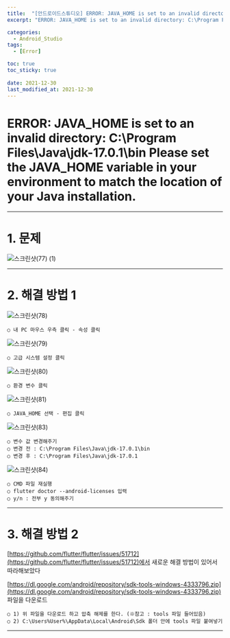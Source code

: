 ```yaml
---
title:  "[안드로이드스튜디오] ERROR: JAVA_HOME is set to an invalid directory: C:\Program Files\Java\jdk-17.0.1\bin Please set the JAVA_HOME variable in your environment to match the location of your Java installation. 해결방법 "
excerpt: "ERROR: JAVA_HOME is set to an invalid directory: C:\Program Files\Java\jdk-17.0.1\bin Please set the JAVA_HOME variable in your environment to match the location of your Java installation. 해결방법"

categories:
  - Android_Studio
tags:
  - [Error]

toc: true
toc_sticky: true
 
date: 2021-12-30
last_modified_at: 2021-12-30
---
```


# ERROR: JAVA_HOME is set to an invalid directory: C:\Program Files\Java\jdk-17.0.1\bin Please set the JAVA_HOME variable in your environment to match the location of your Java installation.

---

# 1. 문제 

![스크린샷(77) (1)](https://user-images.githubusercontent.com/55564114/147738911-7220297d-e152-4c7e-b4e8-5d7964fc8b14.png)

---

# 2. 해결 방법 1

![스크린샷(78)](https://user-images.githubusercontent.com/55564114/147739181-84860633-fbab-4338-8920-d39461ea22e0.png)  

    ○ 내 PC 마우스 우측 클릭 - 속성 클릭

![스크린샷(79)](https://user-images.githubusercontent.com/55564114/147739252-c87d37db-88fa-4f08-b60a-21bd296ba0bb.png)  

    ○ 고급 시스템 설정 클릭

![스크린샷(80)](https://user-images.githubusercontent.com/55564114/147739320-6656216e-42e5-4f26-89cd-dd06691cfeab.png)  

    ○ 환경 변수 클릭

![스크린샷(81)](https://user-images.githubusercontent.com/55564114/147739456-5395d501-7816-44be-b895-bb8eb3e06471.png)  

    ○ JAVA_HOME 선택 - 편집 클릭 

![스크린샷(83)](https://user-images.githubusercontent.com/55564114/147739537-94dedef7-da6d-4928-adc5-047d8c1d0e60.png)  

    ○ 변수 값 변경해주기  
    ○ 변경 전 : C:\Program Files\Java\jdk-17.0.1\bin 
    ○ 변경 후 : C:\Program Files\Java\jdk-17.0.1

![스크린샷(84)](https://user-images.githubusercontent.com/55564114/147739726-5d8e16f1-0cba-4c10-8a0b-4ee28825a37f.png)  

    ○ CMD 파일 재실행 
    ○ flutter doctor --android-licenses 입력 
    ○ y/n : 전부 y 동의해주기

---

# 3. 해결 방법 2

[https://github.com/flutter/flutter/issues/51712](https://github.com/flutter/flutter/issues/51712)에서 새로운 해결 방법이 있어서 따라해보았다  
  
[https://dl.google.com/android/repository/sdk-tools-windows-4333796.zip](https://dl.google.com/android/repository/sdk-tools-windows-4333796.zip) 파일을 다운로드

    ○ 1) 위 파일을 다운로드 하고 압축 해제를 한다. (※참고 : tools 파일 들어있음)
    ○ 2) C:\Users%User%\AppData\Local\Android\Sdk 폴더 안에 tools 파일 붙여넣기


---

